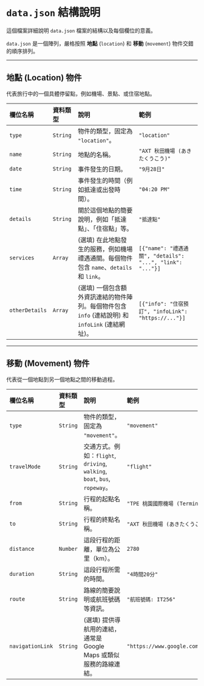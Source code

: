 # `data.json` 結構說明

這個檔案詳細說明 `data.json` 檔案的結構以及每個欄位的意義。

`data.json` 是一個陣列，嚴格按照 **地點** (`location`) 和 **移動** (`movement`) 物件交錯的順序排列。

---

## 地點 (Location) 物件

代表旅行中的一個具體停留點，例如機場、景點、或住宿地點。

| 欄位名稱       | 資料類型 | 說明                                                                                                | 範例                                                                   |
| :------------- | :------- | :-------------------------------------------------------------------------------------------------- | :--------------------------------------------------------------------- |
| `type`         | `String` | 物件的類型，固定為 `"location"`。                                                                   | `"location"`                                                           |
| `name`         | `String` | 地點的名稱。                                                                                        | `"AXT 秋田機場 (あきたくうこう)"`                                        |
| `date`         | `String` | 事件發生的日期。                                                                                    | `"9月28日"`                                                            |
| `time`         | `String` | 事件發生的時間（例如抵達或出發時間）。                                                              | `"04:20 PM"`                                                           |
| `details`      | `String` | 關於這個地點的簡要說明，例如「抵達點」、「住宿點」等。                                               | `"抵達點"`                                                             |
| `services`     | `Array`  | (選填) 在此地點發生的服務，例如機場禮遇通關。每個物件包含 `name`、`details` 和 `link`。                     | `[{"name": "禮遇通關", "details": "...", "link": "..."}]`                |
| `otherDetails` | `Array`  | (選填) 一個包含額外資訊連結的物件陣列。每個物件包含 `info` (連結說明) 和 `infoLink` (連結網址)。 | `[{"info": "住宿預訂", "infoLink": "https://..."}]`                |

---

## 移動 (Movement) 物件

代表從一個地點到另一個地點之間的移動過程。

| 欄位名稱         | 資料類型 | 說明                                                                 | 範例                                                                   |
| :--------------- | :------- | :------------------------------------------------------------------- | :--------------------------------------------------------------------- |
| `type`           | `String` | 物件的類型，固定為 `"movement"`。                                                                  | `"movement"`                                                           |
| `travelMode`     | `String` | 交通方式。例如：`flight`, `driving`, `walking`, `boat`, `bus`, `ropeway`。 | `"flight"`                                                             |
| `from`           | `String` | 行程的起點名稱。                                                     | `"TPE 桃園國際機場 (Terminal 1)"`                                        |
| `to`             | `String` | 行程的終點名稱。                                                     | `"AXT 秋田機場 (あきたくうこう)"`                                        |
| `distance`       | `Number` | 這段行程的距離，單位為公里（km）。                                   | `2780`                                                                 |
| `duration`       | `String` | 這段行程所需的時間。                                                 | `"4時間20分"`                                                          |
| `route`          | `String` | 路線的簡要說明或航班號碼等資訊。                                     | `"航班號碼: IT256"`                                                    |
| `navigationLink` | `String` | (選填) 提供導航用的連結，通常是 Google Maps 或類似服務的路線連結。 | `"https://www.google.com/maps/dir/..."` |